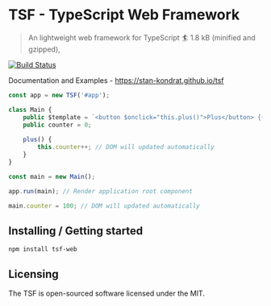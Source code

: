# TSF - TypeScript Web Framework
> An lightweight web framework for TypeScript :surfer: 1.8 kB (minified and gzipped),

[![Build Status](https://travis-ci.org/stan-kondrat/tsf.svg)](https://travis-ci.org/stan-kondrat/tsf)

Documentation and Examples - https://stan-kondrat.github.io/tsf

```typescript
const app = new TSF('#app');

class Main {
    public $template = `<button $onclick="this.plus()">Plus</button> {{ this.counter }}`;
    public counter = 0;
    
    plus() {
        this.counter++; // DOM will updated automatically
    }
}

const main = new Main();

app.run(main); // Render application root component

main.counter = 100; // DOM will updated automatically
```

## Installing / Getting started

```shell
npm install tsf-web
```

## Licensing

The TSF is open-sourced software licensed under the MIT.
